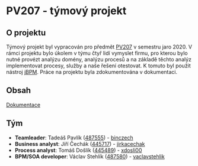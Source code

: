 # PV207 - týmový projekt

## O projektu

Týmový projekt byl vypracován pro předmět [PV207](https://is.muni.cz/predmet/fi/jaro2020/PV207) v semestru jaro 2020. V rámci projektu bylo úkolem v týmu čtyř lidí vymyslet firmu, pro kterou bylo nutné provézt analýzu domény, analýzu procesů a na základě těchto analýz implementovat procesy, služby a naše řešení otestovat. K tomuto byl použit nástroj [jBPM](https://www.jbpm.org/). Práce na projektu byla zdokumentována v dokumentaci.

## Obsah

[Dokumentace](/doc/doc.pdf)

## Tým
* **Teamleader**: Tadeáš Pavlík ([487555](https://is.muni.cz/auth/osoba/487555)) - [binczech](https://github.com/binczech)
* **Business analyst**: Jiří Čechák ([445717](https://is.muni.cz/auth/osoba/445717)) - [jirkacechak](https://github.com/jirkacechak)
* **Process analyst**: Tomáš Došlík ([445489](https://is.muni.cz/auth/osoba/445489)) - [xdosli00](https://github.com/xdosli00)
* **BPM/SOA developer**: Václav Stehlík ([487580](https://is.muni.cz/auth/osoba/487580)) - [vaclavstehlik](https://github.com/vaclavstehlik)